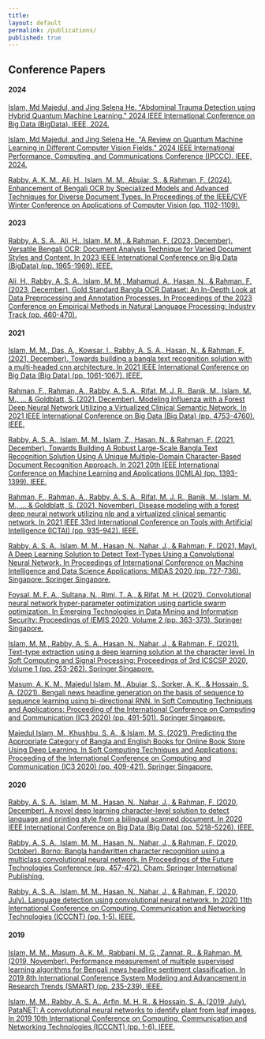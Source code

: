 ```yaml
---
title:
layout: default
permalink: /publications/
published: true
---
```


<!-- ## Journal Papers-->


## Conference Papers

#### 2024
[Islam, Md Majedul, and Jing Selena He. "Abdominal Trauma Detection using Hybrid Quantum Machine Learning." 2024 IEEE International Conference on Big Data (BigData). IEEE, 2024.](https://ieeexplore.ieee.org/abstract/document/10825833)

[Islam, Md Majedul, and Jing Selena He. "A Review on Quantum Machine Learning in Different Computer Vision Fields." 2024 IEEE International Performance, Computing, and Communications Conference (IPCCC). IEEE, 2024.](https://ieeexplore.ieee.org/abstract/document/10850394)

[Rabby, A. K. M., Ali, H., Islam, M. M., Abujar, S., & Rahman, F. (2024). Enhancement of Bengali OCR by Specialized Models and Advanced Techniques for Diverse Document Types. In Proceedings of the IEEE/CVF Winter Conference on Applications of Computer Vision (pp. 1102-1109).](https://openaccess.thecvf.com/content/WACV2024W/WVLL/html/Rabby_Enhancement_of_Bengali_OCR_by_Specialized_Models_and_Advanced_Techniques_WACVW_2024_paper.html)

#### 2023


[Rabby, A. S. A., Ali, H., Islam, M. M., & Rahman, F. (2023, December). Versatile Bengali OCR: Document Analysis Technique for Varied Document Styles and Content. In 2023 IEEE International Conference on Big Data (BigData) (pp. 1965-1969). IEEE.](https://ieeexplore.ieee.org/abstract/document/10386582)


[Ali, H., Rabby, A. S. A., Islam, M. M., Mahamud, A., Hasan, N., & Rahman, F. (2023, December). Gold Standard Bangla OCR Dataset: An In-Depth Look at Data Preprocessing and Annotation Processes. In Proceedings of the 2023 Conference on Empirical Methods in Natural Language Processing: Industry Track (pp. 460-470).](https://aclanthology.org/2023.emnlp-industry.44/)

#### 2021
[Islam, M. M., Das, A., Kowsar, I., Rabby, A. S. A., Hasan, N., & Rahman, F. (2021, December). Towards building a bangla text recognition solution with a multi-headed cnn architecture. In 2021 IEEE International Conference on Big Data (Big Data) (pp. 1061-1067). IEEE.](https://ieeexplore.ieee.org/abstract/document/9671653)

[Rahman, F., Rahman, A., Rabby, A. S. A., Rifat, M. J. R., Banik, M., Islam, M. M., ... & Goldblatt, S. (2021, December). Modeling Influenza with a Forest Deep Neural Network Utilizing a Virtualized Clinical Semantic Network. In 2021 IEEE International Conference on Big Data (Big Data) (pp. 4753-4760). IEEE.](https://ieeexplore.ieee.org/abstract/document/9671507)

[Rabby, A. S. A., Islam, M. M., Islam, Z., Hasan, N., & Rahman, F. (2021, December). Towards Building A Robust Large-Scale Bangla Text Recognition Solution Using A Unique Multiple-Domain Character-Based Document Recognition Approach. In 2021 20th IEEE International Conference on Machine Learning and Applications (ICMLA) (pp. 1393-1399). IEEE.](https://ieeexplore.ieee.org/abstract/document/9680139)

[Rahman, F., Rahman, A., Rabby, A. S. A., Rifat, M. J. R., Banik, M., Islam, M. M., ... & Goldblatt, S. (2021, November). Disease modeling with a forest deep neural network utilizing nlp and a virtualized clinical semantic network. In 2021 IEEE 33rd International Conference on Tools with Artificial Intelligence (ICTAI) (pp. 935-942). IEEE.](https://ieeexplore.ieee.org/abstract/document/9643218)


[Rabby, A. S. A., Islam, M. M., Hasan, N., Nahar, J., & Rahman, F. (2021, May). A Deep Learning Solution to Detect Text-Types Using a Convolutional Neural Network. In Proceedings of International Conference on Machine Intelligence and Data Science Applications: MIDAS 2020 (pp. 727-736). Singapore: Springer Singapore.](https://link.springer.com/chapter/10.1007/978-981-33-4087-9_58)


[Foysal, M. F. A., Sultana, N., Rimi, T. A., & Rifat, M. H. (2021). Convolutional neural network hyper-parameter optimization using particle swarm optimization. In Emerging Technologies in Data Mining and Information Security: Proceedings of IEMIS 2020, Volume 2 (pp. 363-373). Springer Singapore.](https://link.springer.com/chapter/10.1007/978-981-33-4367-2_35)

[Islam, M. M., Rabby, A. S. A., Hasan, N., Nahar, J., & Rahman, F. (2021). Text-type extraction using a deep learning solution at the character level. In Soft Computing and Signal Processing: Proceedings of 3rd ICSCSP 2020, Volume 1 (pp. 253-262). Springer Singapore.](https://link.springer.com/chapter/10.1007/978-981-33-6912-2_23)


[Masum, A. K. M., Majedul Islam, M., Abujar, S., Sorker, A. K., & Hossain, S. A. (2021). Bengali news headline generation on the basis of sequence to sequence learning using bi-directional RNN. In Soft Computing Techniques and Applications: Proceeding of the International Conference on Computing and Communication (IC3 2020) (pp. 491-501). Springer Singapore.](https://link.springer.com/chapter/10.1007/978-981-15-7394-1_45)

[Majedul Islam, M., Khushbu, S. A., & Islam, M. S. (2021). Predicting the Appropriate Category of Bangla and English Books for Online Book Store Using Deep Learning. In Soft Computing Techniques and Applications: Proceeding of the International Conference on Computing and Communication (IC3 2020) (pp. 409-421). Springer Singapore.]( https://link.springer.com/chapter/10.1007/978-981-15-7394-1_39 )

#### 2020

[Rabby, A. S. A., Islam, M. M., Hasan, N., Nahar, J., & Rahman, F. (2020, December). A novel deep learning character-level solution to detect language and printing style from a bilingual scanned document. In 2020 IEEE International Conference on Big Data (Big Data) (pp. 5218-5226). IEEE.](https://ieeexplore.ieee.org/abstract/document/9117477)


[Rabby, A. S. A., Islam, M. M., Hasan, N., Nahar, J., & Rahman, F. (2020, October). Borno: Bangla handwritten character recognition using a multiclass convolutional neural network. In Proceedings of the Future Technologies Conference (pp. 457-472). Cham: Springer International Publishing.](https://link.springer.com/chapter/10.1007/978-3-030-63128-4_35)

[Rabby, A. S. A., Islam, M. M., Hasan, N., Nahar, J., & Rahman, F. (2020, July). Language detection using convolutional neural network. In 2020 11th International Conference on Computing, Communication and Networking Technologies (ICCCNT) (pp. 1-5). IEEE.](https://ieeexplore.ieee.org/abstract/document/9225610)

#### 2019

[Islam, M. M., Masum, A. K. M., Rabbani, M. G., Zannat, R., & Rahman, M. (2019, November). Performance measurement of multiple supervised learning algorithms for Bengali news headline sentiment classification. In 2019 8th International Conference System Modeling and Advancement in Research Trends (SMART) (pp. 235-239). IEEE.](https://ieeexplore.ieee.org/abstract/document/9117477)

[Islam, M. M., Rabby, A. S. A., Arfin, M. H. R., & Hossain, S. A. (2019, July). PataNET: A convolutional neural networks to identify plant from leaf images. In 2019 10th International Conference on Computing, Communication and Networking Technologies (ICCCNT) (pp. 1-6). IEEE.](https://ieeexplore.ieee.org/abstract/document/8944667)
<!--  Lorenzo Carnevale, Luisa Damiano, Antonio Fleres, and Massimo Villari. “*Visitor Artwork Ambient and how Making New Functions of Cultural Heritage by Using Augmented Reality within an Ambient Intelligence*”. 2021 IEEE International Symposium on Mixed and Augmented Reality Adjunct (ISMAR-Adjunct). October 2021, pp. 8-12 (doi: [10.1109/ISMAR-Adjunct54149.2021.00013](https://doi.org/10.1109/ISMAR-Adjunct54149.2021.00013))-->
